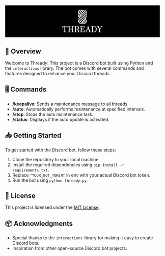 ![Bot Logo](/media/LOGO.png)

## 📜 Overview

Welcome to Thready! This project is a Discord bot built using Python and the `interactions` library. The bot comes with several commands and features designed to enhance your Discord threads.

## 🎚 Commands

- **/keepalive**: Sends a maintenance message to all threads.
- **/auto**: Automatically performs maintenance at specified intervals.
- **/stop**: Stops the auto maintenance task.
- **/status**: Displays if the auto update is activated.

## 📥 Getting Started

To get started with the Discord bot, follow these steps:

1. Clone the repository to your local machine.
2. Install the required dependencies using `pip install -r requirements.txt`.
3. Replace `"YOUR_BOT_TOKEN"` in env with your actual Discord bot token.
4. Run the bot using `python thready.py`.

## 🪪 License

This project is licensed under the [MIT License](LICENSE).

## 📦 Acknowledgments

- Special thanks to the `interactions` library for making it easy to create Discord bots.
- Inspiration from other open-source Discord bot projects.
